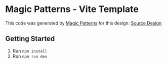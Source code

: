 # Magic Patterns - Vite Template

This code was generated by [Magic Patterns](https://magicpatterns.com) for this design: [Source Design](https://www.magicpatterns.com/c/mjjaszgfv3exoaq8ebjzuj)

## Getting Started

1. Run `npm install`
2. Run `npm run dev`

